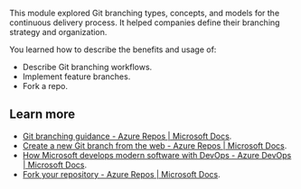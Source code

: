This module explored Git branching types, concepts, and models for the continuous delivery process. It helped companies define their branching strategy and organization.

You learned how to describe the benefits and usage of:

 -  Describe Git branching workflows.
 -  Implement feature branches.
 -  Fork a repo.

## Learn more

 -  [Git branching guidance - Azure Repos \| Microsoft Docs](/azure/devops/repos/git/git-branching-guidance).
 -  [Create a new Git branch from the web - Azure Repos \| Microsoft Docs](/azure/devops/repos/git/create-branch).
 -  [How Microsoft develops modern software with DevOps - Azure DevOps \| Microsoft Docs](/devops/develop/how-microsoft-develops-devops).
 -  [Fork your repository - Azure Repos \| Microsoft Docs](/azure/devops/repos/git/forks).
